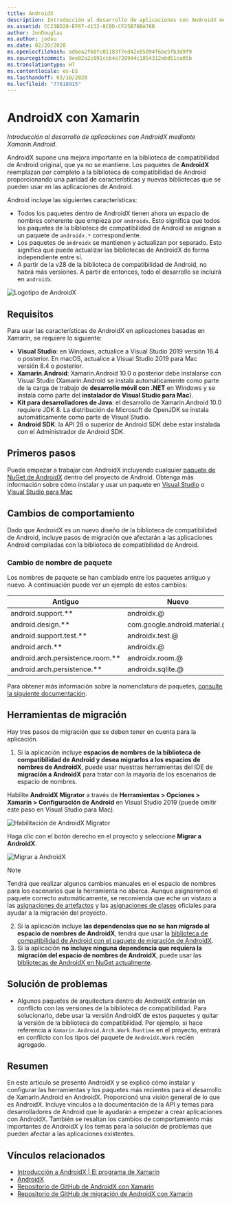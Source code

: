 ```yaml
---
title: AndroidX
description: Introducción al desarrollo de aplicaciones con AndroidX mediante Xamarin.Android.
ms.assetid: CC21BD28-EF67-4132-8C0D-CF25B78BA78B
author: JonDouglas
ms.author: jodou
ms.date: 02/20/2020
ms.openlocfilehash: ad6ea2f68fc01183f7ed42e85094f6be5fb3d9f9
ms.sourcegitcommit: 9ee02a2c091ccb4a728944c1854312ebd51ca05b
ms.translationtype: HT
ms.contentlocale: es-ES
ms.lasthandoff: 03/10/2020
ms.locfileid: "77618915"
---
```

# <a name="androidx-with-xamarin"></a>AndroidX con Xamarin

_Introducción al desarrollo de aplicaciones con AndroidX mediante Xamarin.Android._

AndroidX supone una mejora importante en la biblioteca de compatibilidad de Android original, que ya no se mantiene. Los paquetes de **AndroidX** reemplazan por completo a la biblioteca de compatibilidad de Android proporcionando una paridad de características y nuevas bibliotecas que se pueden usar en las aplicaciones de Android.

Android incluye las siguientes características:

- Todos los paquetes dentro de AndroidX tienen ahora un espacio de nombres coherente que empieza por `androidx`. Esto significa que todos los paquetes de la biblioteca de compatibilidad de Android se asignan a un paquete de `androidx.*` correspondiente.
- Los paquetes de `androidx` se mantienen y actualizan por separado. Esto significa que puede actualizar las bibliotecas de AndroidX de forma independiente entre sí.
- A partir de la v28 de la biblioteca de compatibilidad de Android, no habrá más versiones. A partir de entonces, todo el desarrollo se incluirá en `androidx`.

![Logotipo de AndroidX](~/android/platform/androidx-images/AndroidXLogo.png)

## <a name="requirements"></a>Requisitos

Para usar las características de AndroidX en aplicaciones basadas en Xamarin, se requiere lo siguiente:

- **Visual Studio**: en Windows, actualice a Visual Studio 2019 versión 16.4 o posterior. En macOS, actualice a Visual Studio 2019 para Mac versión 8.4 o posterior.
- **Xamarin.Android**: Xamarin.Android 10.0 o posterior debe instalarse con Visual Studio (Xamarin.Android se instala automáticamente como parte de la carga de trabajo de **desarrollo móvil con .NET** en Windows y se instala como parte del **instalador de Visual Studio para Mac**).
- **Kit para desarrolladores de Java**: el desarrollo de Xamarin.Android 10.0 requiere JDK 8. La distribución de Microsoft de OpenJDK se instala automáticamente como parte de Visual Studio.
- **Android SDK**: la API 28 o superior de Android SDK debe estar instalada con el Administrador de Android SDK.

## <a name="get-started"></a>Primeros pasos

Puede empezar a trabajar con AndroidX incluyendo cualquier [paquete de NuGet de AndroidX](https://www.nuget.org/packages?q=Tags%3A%22AndroidX%22+Authors%3A%22Microsoft%22) dentro del proyecto de Android. Obtenga más información sobre cómo instalar y usar un paquete en [Visual Studio](https://docs.microsoft.com/nuget/quickstart/install-and-use-a-package-in-visual-studio) o [Visual Studio para Mac](https://docs.microsoft.com/nuget/quickstart/install-and-use-a-package-in-visual-studio-mac)

## <a name="behavior-changes"></a>Cambios de comportamiento

Dado que AndroidX es un nuevo diseño de la biblioteca de compatibilidad de Android, incluye pasos de migración que afectarán a las aplicaciones Android compiladas con la biblioteca de compatibilidad de Android.

### <a name="package-name-change"></a>Cambio de nombre de paquete
Los nombres de paquete se han cambiado entre los paquetes antiguo y nuevo. A continuación puede ver un ejemplo de estos cambios:

| Antiguo                    | Nuevo                    |
| ---------------------- | ---------------------- |
| android.support.**     | androidx.@             |
| android.design.**      | com.google.android.material.@ |
| android.support.test.** | androidx.test.@       |
| android.arch.**        | androidx.@             |
| android.arch.persistence.room.** | androidx.room.@ |
| android.arch.persistence.** | androidx.sqlite.@ |

Para obtener más información sobre la nomenclatura de paquetes, [consulte la siguiente documentación](https://developer.android.com/jetpack/androidx/migrate#artifact_mappings).

## <a name="migration-tooling"></a>Herramientas de migración

Hay tres pasos de migración que se deben tener en cuenta para la aplicación.

1. Si la aplicación incluye **espacios de nombres de la biblioteca de compatibilidad de Android y desea migrarlos a los espacios de nombres de AndroidX**, puede usar nuestras herramientas del IDE de **migración a AndroidX** para tratar con la mayoría de los escenarios de espacio de nombres. 

Habilite **AndroidX Migrator** a través de **Herramientas > Opciones > Xamarin > Configuración de Android** en Visual Studio 2019 (puede omitir este paso en Visual Studio para Mac).

![Habilitación de AndroidX Migrator](~/android/platform/androidx-images/EnableAndroidXMigrator.png)

Haga clic con el botón derecho en el proyecto y seleccione **Migrar a AndroidX**.

![Migrar a AndroidX](~/android/platform/androidx-images/MigrateToAndroidX.png)

> [!NOTE] 
> Tendrá que realizar algunos cambios manuales en el espacio de nombres para los escenarios que la herramienta no abarca. Aunque asignaremos el paquete correcto automáticamente, se recomienda que eche un vistazo a las [asignaciones de artefactos](https://developer.android.com/jetpack/androidx/migrate/artifact-mappings) y las [asignaciones de clases](https://developer.android.com/jetpack/androidx/migrate/class-mappings) oficiales para ayudar a la migración del proyecto.

2. Si la aplicación incluye **las dependencias que no se han migrado al espacio de nombres de AndroidX**, tendrá que usar la [biblioteca de compatibilidad de Android con el paquete de migración de AndroidX](https://www.nuget.org/packages/Xamarin.AndroidX.Migration).
3. Si la aplicación **no incluye ninguna dependencia que requiera la migración del espacio de nombres de AndroidX**, puede usar las [bibliotecas de AndroidX en NuGet actualmente](https://www.nuget.org/packages?q=Tags%3A%22AndroidX%22+Authors%3A%22Microsoft%22).

## <a name="troubleshooting"></a>Solución de problemas

- Algunos paquetes de arquitectura dentro de AndroidX entrarán en conflicto con las versiones de la biblioteca de compatibilidad. Para solucionarlo, debe usar la versión AndroidX de estos paquetes y quitar la versión de la biblioteca de compatibilidad. Por ejemplo, si hace referencia a `Xamarin.Android.Arch.Work.Runtime` en el proyecto, entrará en conflicto con los tipos del paquete de `AndroidX.Work` recién agregado.

## <a name="summary"></a>Resumen

En este artículo se presentó AndroidX y se explicó cómo instalar y configurar las herramientas y los paquetes más recientes para el desarrollo de Xamarin.Android en AndroidX. Proporcionó una visión general de lo que es AndroidX. Incluye vínculos a la documentación de la API y temas para desarrolladores de Android que le ayudarán a empezar a crear aplicaciones con AndroidX. También se resaltan los cambios de comportamiento más importantes de AndroidX y los temas para la solución de problemas que pueden afectar a las aplicaciones existentes.

## <a name="related-links"></a>Vínculos relacionados

- [Introducción a AndroidX | El programa de Xamarin](https://www.youtube.com/watch?v=M_l3RjTev5A)
- [AndroidX](https://developer.android.com/jetpack/androidx)
- [Repositorio de GitHub de AndroidX con Xamarin](https://github.com/xamarin/AndroidX)
- [Repositorio de GitHub de migración de AndroidX con Xamarin](https://github.com/xamarin/XamarinAndroidXMigration)
